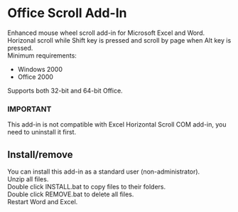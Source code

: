 # Office Scroll Add-In
Enhanced mouse wheel scroll add-in for Microsoft Excel and Word.<br/>
Horizonal scroll while Shift key is pressed and scroll by page when Alt key is pressed.<br/>
Minimum requirements:
  * Windows 2000
  * Office 2000


Supports both 32-bit and 64-bit Office.

### IMPORTANT
This add-in is not compatible with Excel Horizontal Scroll COM add-in, you need to uninstall it first.

## Install/remove
You can install this add-in as a standard user (non-administrator).<br/>
Unzip all files.<br/>
Double click INSTALL.bat to copy files to their folders.<br/>
Double click REMOVE.bat to delete all files.<br/>
Restart Word and Excel.
